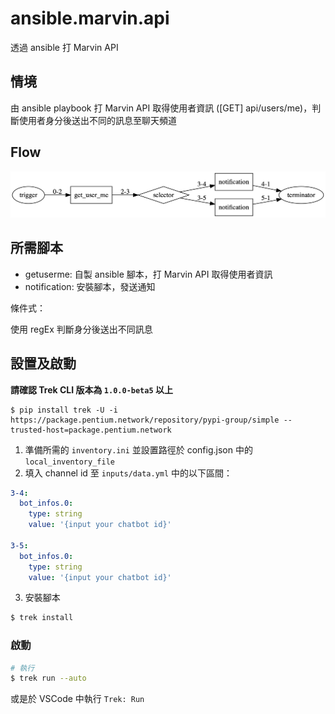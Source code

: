 # ansible.marvin.api

透過 ansible 打 Marvin API

## 情境

由 ansible playbook 打 Marvin API 取得使用者資訊 ([GET] api/users/me)，判斷使用者身分後送出不同的訊息至聊天頻道

## Flow

![flow](./.trek/graph.gv.png)

## 所需腳本

- getuserme: 自製 ansible 腳本，打 Marvin API 取得使用者資訊
- notification: 安裝腳本，發送通知

條件式：

使用 regEx 判斷身分後送出不同訊息

## 設置及啟動

**請確認 Trek CLI 版本為 `1.0.0-beta5` 以上**

    $ pip install trek -U -i https://package.pentium.network/repository/pypi-group/simple --trusted-host=package.pentium.network


1. 準備所需的 `inventory.ini` 並設置路徑於 config.json 中的 `local_inventory_file`
2. 填入 channel id 至 `inputs/data.yml` 中的以下區間：

```yaml
3-4:
  bot_infos.0:
    type: string
    value: '{input your chatbot id}'

3-5:
  bot_infos.0:
    type: string
    value: '{input your chatbot id}'
```

3. 安裝腳本


```bash
$ trek install
```


### 啟動

```bash
# 執行
$ trek run --auto
```

或是於 VSCode 中執行 `Trek: Run`

